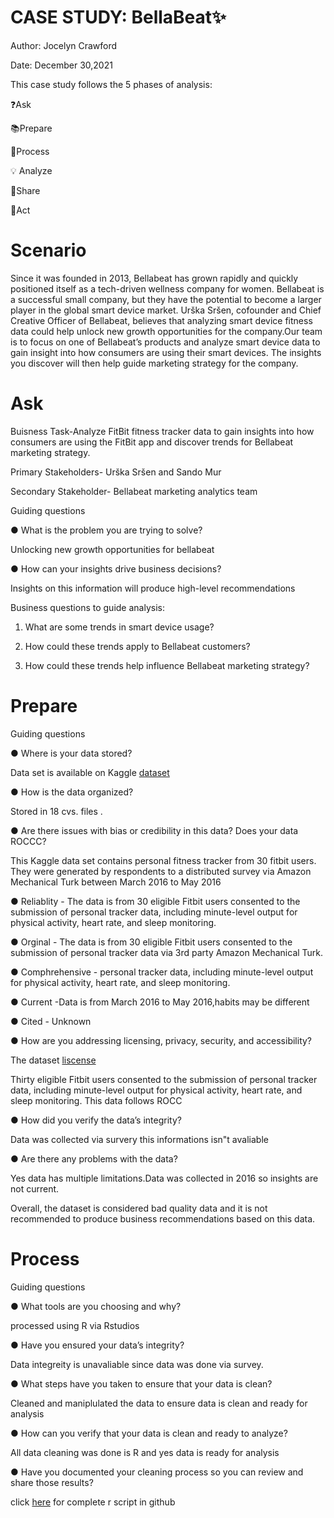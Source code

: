 # CASE STUDY: BellaBeat✨ 

Author: Jocelyn Crawford

Date: December 30,2021

This case study follows the 5 phases of analysis:

❓Ask 

📚Prepare

💾Process

💡 Analyze 

🔰Share 

🎨Act 

# Scenario

Since it was founded in 2013, Bellabeat has grown rapidly and quickly positioned itself as a tech-driven wellness company for women. Bellabeat is a successful small company, but they have the potential to become a larger player in the global smart device market. Urška Sršen, cofounder and Chief Creative Officer of Bellabeat, believes that analyzing smart device fitness data could help unlock new growth opportunities for the company.Our team is to focus on one of Bellabeat’s products and analyze smart device data to  gain insight into how consumers are using their smart devices. The insights you discover will then help guide marketing strategy for the company.

# Ask 

Buisness Task-Analyze FitBit fitness tracker data to gain insights into how consumers are using the FitBit app and discover trends for Bellabeat marketing strategy.

Primary Stakeholders- Urška Sršen and Sando Mur

Secondary Stakeholder- Bellabeat marketing analytics team 

Guiding questions

● What is the problem you are trying to solve?
 
 Unlocking new growth opportunities for bellabeat  

● How can your insights drive business decisions?

Insights on this information will produce high-level recommendations

Business questions to guide analysis:

1. What are some trends in smart device usage?

2. How could these trends apply to Bellabeat customers?

3. How could these trends help influence Bellabeat marketing strategy?


# Prepare 

 Guiding questions

● Where is your data stored?

Data set is available on Kaggle [dataset](https://www.kaggle.com/arashnic/fitbit.)

● How is the data organized? 

Stored in 18 cvs. files .

● Are there issues with bias or credibility in this data? Does your data ROCCC?

This Kaggle data set contains personal fitness tracker from 30 fitbit users. They were generated by respondents to a distributed survey via Amazon Mechanical Turk between March 2016 to May 2016

● Reliablity -  The data is from 30 eligible Fitbit users consented to the submission of
personal tracker data, including minute-level output for physical activity, heart rate, and sleep monitoring.

● Orginal -   The data is from 30 eligible Fitbit users consented to the submission of
personal tracker data via 3rd party Amazon Mechanical Turk.

● Comphrehensive - personal tracker data, including minute-level output for physical activity, heart rate, and sleep monitoring.

● Current -Data is from March 2016 to May 2016,habits may be different  

● Cited - Unknown 

● How are you addressing licensing, privacy, security, and accessibility?

 The dataset [liscense](https://www.kaggle.com/arashnic)
 
Thirty eligible Fitbit users consented to the submission of
personal tracker data, including minute-level output for physical activity, heart rate, and sleep monitoring. This data  follows ROCC 

● How did you verify the data’s integrity?

Data was collected via survery this informations isn"t avaliable

● Are there any problems with the data?

Yes data has multiple limitations.Data was collected in 2016 so insights are not current.

Overall, the dataset is considered bad quality data and it is not recommended to produce business recommendations based on this data.

# Process 
Guiding questions

● What tools are you choosing and why?

processed using R via Rstudios  

● Have you ensured your data’s integrity?

Data integreity is unavaliable since data was done via survey.

● What steps have you taken to ensure that your data is clean?

Cleaned and maniplulated  the data to ensure data is clean and ready for analysis

● How can you verify that your data is clean and ready to analyze?

All data cleaning was done is R and yes data is ready for analysis 

● Have you documented your cleaning process so you can review and share those results?

click [here](https://github.com/Jocebc/BellaBeat-Analysis-/blob/main/BellaBeat%20R%20script) for complete r script in github
